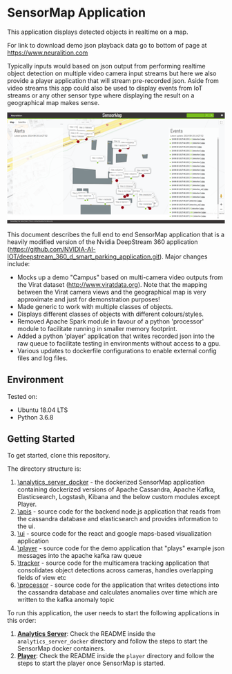 # SensorMap Application

This application displays detected objects in realtime on a map. 

For link to download demo json playback data go to bottom of page at https://www.neuralition.com

Typically inputs would based on json output from performing realtime object detection on multiple video camera input streams but here we also provide a player application that will stream pre-recorded json. Aside from video streams this app could also be used to display events from IoT streams or any other sensor type where displaying the result on a geographical map makes sense.


![UI](readme-images/sensormap_full.png?raw=true "UI")

This document describes the full end to end SensorMap application that is a heavily modified version of the Nvidia DeepStream 360 application (https://github.com/NVIDIA-AI-IOT/deepstream_360_d_smart_parking_application.git). Major changes include:

- Mocks up a demo "Campus" based on multi-camera video outputs from the Virat dataset (http://www.viratdata.org). Note that the mapping between the Virat camera views and the geographical map is very approximate and just for demonstration purposes!
- Made generic to work with multiple classes of objects.
- Displays different classes of objects with different colours/styles.
- Removed Apache Spark module in favour of a python 'processor' module to facilitate running in smaller memory footprint.
- Added a python 'player' application that writes recorded json into the raw queue to facilitate testing in environments without access to a gpu.
- Various updates to dockerfile configurations to enable external config files and log files.


## Environment

Tested on: 
- Ubuntu 18.04 LTS
- Python 3.6.8


## Getting Started

To get started, clone this repository. 

The directory structure is:

1. [\analytics_server_docker](https://github.com/timhartill/sensormap/tree/master/analytics_server_docker) - the dockerized SensorMap application containing dockerized versions of Apache Cassandra, Apache Kafka, Elasticsearch, Logstash, Kibana and the below custom modules except Player.
2. [\apis](https://github.com/timhartill/sensormap/tree/master/apis) - source code for the backend node.js application that reads from the cassandra database and elasticsearch and provides information to the ui. 
3. [\ui](https://github.com/timhartill/sensormap/tree/master/ui) - source code for the react and google maps-based visualization application
4. [\player](https://github.com/timhartill/sensormap/tree/master/player) - source code for the demo application that "plays" example json messages into the apache kafka raw queue
5. [\tracker](https://github.com/timhartill/sensormap/tree/master/tracker) - source code for the multicamera tracking application that consolidates object detections across cameras, handles overlapping fields of view etc
6. [\processor](https://github.com/timhartill/sensormap/tree/master/processor) - source code for the application that writes detections into the cassandra database and calculates anomalies over time which are written to the kafka anomaly topic


To run this application, the user needs to start the following applications in this order:

1. **[Analytics Server](https://github.com/timhartill/sensormap/tree/master/analytics_server_docker)**: Check the README inside the `analytics_server_docker` directory and follow the steps to start the SensorMap docker containers.
2. **[Player](https://github.com/timhartill/sensormap/tree/master/player)**: Check the README inside the `player` directory and follow the steps to start the player once SensorMap is started.

